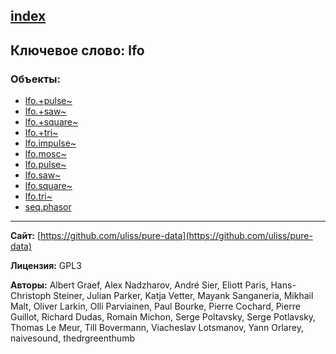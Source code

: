 [index](../index.html)
---

## Ключевое слово: lfo

### Объекты:
* [lfo.+pulse~](../lfo.+pulse~.html)
* [lfo.+saw~](../lfo.+saw~.html)
* [lfo.+square~](../lfo.+square~.html)
* [lfo.+tri~](../lfo.+tri~.html)
* [lfo.impulse~](../lfo.impulse~.html)
* [lfo.mosc~](../lfo.mosc~.html)
* [lfo.pulse~](../lfo.pulse~.html)
* [lfo.saw~](../lfo.saw~.html)
* [lfo.square~](../lfo.square~.html)
* [lfo.tri~](../lfo.tri~.html)
* [seq.phasor](../seq.phasor.html)

---
**Сайт:** [https://github.com/uliss/pure-data](https://github.com/uliss/pure-data)

**Лицензия:** GPL3

**Авторы:** Albert Graef, Alex Nadzharov, André Sier, Eliott Paris, Hans-Christoph Steiner, Julian Parker, Katja Vetter, Mayank Sanganeria, Mikhail Malt, Oliver Larkin, Olli Parviainen, Paul Bourke, Pierre Cochard, Pierre Guillot, Richard Dudas, Romain Michon, Serge Poltavsky, Serge Potlavsky, Thomas Le Meur, Till Bovermann, Viacheslav Lotsmanov, Yann Orlarey, naivesound, thedrgreenthumb
